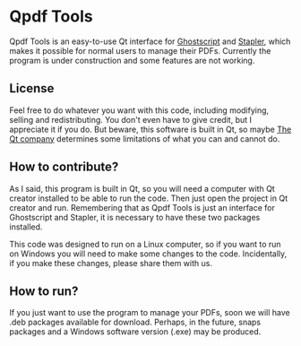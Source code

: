 # Qpdf Tools

Qpdf Tools is an easy-to-use Qt interface for [Ghostscript](https://www.ghostscript.com/) and [Stapler](https://github.com/hellerbarde/stapler), which makes it possible for normal users to manage their PDFs.
Currently the program is under construction and some features are not working.

## License

Feel free to do whatever you want with this code, including modifying, selling and redistributing. You don't even have to give credit, but I appreciate it if you do.
But beware, this software is built in Qt, so maybe [The Qt company](https://www.qt.io/company) determines some limitations of what you can and cannot do.

## How to contribute?
As I said, this program is built in Qt, so you will need a computer with Qt creator installed to be able to run the code. Then just open the project in Qt creator and run. Remembering that as Qpdf Tools is just an interface for Ghostscript and Stapler, it is necessary to have these two packages installed.

This code was designed to run on a Linux computer, so if you want to run on Windows you will need to make some changes to the code. Incidentally, if you make these changes, please share them with us.

## How to run?

If you just want to use the program to manage your PDFs, soon we will have .deb packages available for download.
Perhaps, in the future, snaps packages and a Windows software version (.exe) may be produced.
